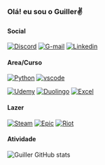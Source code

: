 
### Olá! eu sou o Guiller✌
#### Social
[![Discord](https://img.shields.io/badge/Discord-7289DA?style=for-the-badge&logo=discord&logoColor=white)](https://discord.com/invite/aGMTur7spK)
[![G-mail](https://img.shields.io/badge/Gmail-D14836?style=for-the-badge&logo=gmail&logoColor=white)](theblackgui17@gmail.com)
[![Linkedin](https://img.shields.io/badge/LinkedIn-0077B5?style=for-the-badge&logo=linkedin&logoColor=white)](https://www.linkedin.com/in/guiller-henrique-gomes-oliveira-bb516a295/)

#### Area/Curso
[![Python](https://img.shields.io/badge/Python-3776AB?style=for-the-badge&logo=python&logoColor=white)]()
[![vscode](https://img.shields.io/badge/Visual_Studio_Code-0078D4?style=for-the-badge&logo=visual%20studio%20code&logoColor=white)]()

[![Udemy](https://img.shields.io/badge/Udemy-EC5252?style=for-the-badge&logo=Udemy&logoColor=white)]()
[![Duolingo](https://img.shields.io/badge/Duolingo-58CC02?style=for-the-badge&logo=Duolingo&logoColor=white)]()
[![Excel](https://img.shields.io/badge/Microsoft_Excel-217346?style=for-the-badge&logo=microsoft-excel&logoColor=white)]()

#### Lazer
[![Steam](https://img.shields.io/badge/Steam-000000?style=for-the-badge&logo=steam&logoColor=white)]()
[![Epic](https://img.shields.io/badge/Epic%20Games-313131?style=for-the-badge&logo=Epic%20Games&logoColor=white)]()
[![Riot](https://img.shields.io/badge/Riot_Games-D32936?style=for-the-badge&logo=riot-games&logoColor=white)]()

#### Atividade
![Guiller GitHub stats](https://github-readme-stats.vercel.app/api?username=EclipsoG&show_icons=true&theme=tokyonight)

